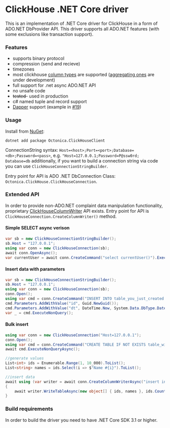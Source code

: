 ClickHouse .NET Core driver
===============

This is an implementation of .NET Core driver for ClickHouse in a form of ADO.NET DbProvider API. This driver supports all ADO.NET features (with some exclusions like transaction support).

### Features
* supports binary protocol
* compression (send and recieve)
* timezones
* most clickhouse [column types](docs/TypeMapping.md) are supported ([aggregating ones](https://clickhouse.tech/docs/en/sql_reference/data_types/aggregatefunction/) are under development)
* full support for .net async ADO.NET API
* no unsafe code
* ~~tested~~- used in production
* c# named tuple and record support
* [Dapper](https://dapperlib.github.io/Dapper/) support (example in [#19](https://github.com/Octonica/ClickHouseClient/issues/19))

### Usage
Install from [NuGet](https://www.nuget.org/packages/Octonica.ClickHouseClient/):
```
dotnet add package Octonica.ClickHouseClient
```

ConnectionString syntax: 
`Host=<host>;Port=<port>;Database=<db>;Password=<pass>`, e.g. `"Host=127.0.0.1;Password=P@ssw0rd; Database=db` additionally, if you want to build a connection string via code you can use `ClickHouseConnectionStringBuilder`.

Entry point for API is ADO .NET DbConnection Class: `Octonica.ClickHouse.ClickHouseConnection`.

### Extended API
In order to provide non-ADO.NET complaint data manipulation functionality, proprietary [ClickHouseColumnWriter](docs/ClickHouseColumnWriter.md) API exists.
Entry point for API is `ClickHouseConnection.CreateColumnWriter()` method.

#### Simple SELECT async verison
```csharp
var sb = new ClickHouseConnectionStringBuilder();
sb.Host = "127.0.0.1";
using var conn = new ClickHouseConnection(sb);
await conn.OpenAsync();
var currentUser = await conn.CreateCommand("select currentUser()").ExecuteScalarAsync();
```
#### Insert data with parameters
```csharp
var sb = new ClickHouseConnectionStringBuilder();
sb.Host = "127.0.0.1";
using var conn = new ClickHouseConnection(sb);
conn.Open();
using var cmd = conn.CreateCommand("INSERT INTO table_you_just_created SELECT {id}, {dt}");
cmd.Parameters.AddWithValue("id", Guid.NewGuid());
cmd.Parameters.AddWithValue("dt", DateTime.Now, System.Data.DbType.DateTime);
var _ = cmd.ExecuteNonQuery();
```
#### Bulk insert
```csharp
using var conn = new ClickHouseConnection("Host=127.0.0.1");
conn.Open();
using var cmd = conn.CreateCommand("CREATE TABLE IF NOT EXISTS table_with_two_fields(id Int32, name String) engine Memory");
await cmd.ExecuteNonQueryAsync();

//generate values
List<int> ids = Enumerable.Range(1, 10_000).ToList();
List<string> names = ids.Select(i => $"Name #{i}").ToList();

//insert data
await using (var writer = await conn.CreateColumnWriterAsync("insert into table_with_two_fields(id, name) values", default))
{
	await writer.WriteTableAsync(new object[] { ids, names }, ids.Count, default);
}
```

### Build requirements
In order to build the driver you need to have .NET Core SDK 3.1 or higher.
